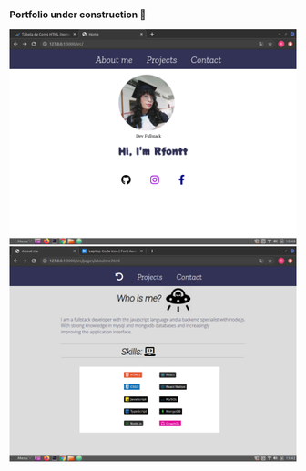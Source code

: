 ### Portfolio under construction :rocket:

![home](./src/images/home.png)
![about-me](./src/images/aboutme.png)
